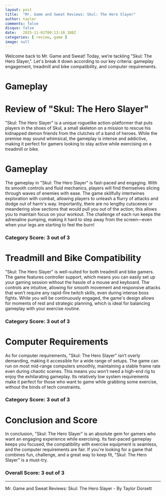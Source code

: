 ```yaml
---
layout: post
title:  "Mr. Game and Sweat Reviews: Skul: The Hero Slayer"
author: taylor
comments: false
disqus: false
date:   2025-11-01T00:13:10.188Z
categories: [ review, game ]
image: null
---
```


Welcome back to Mr. Game and Sweat! Today, we’re tackling "Skul: The Hero Slayer,". Let's break it down according to our key criteria: gameplay engagement, treadmill and bike compatibility, and computer requirements.

# Gameplay

# Review of "Skul: The Hero Slayer"

"Skul: The Hero Slayer" is a unique roguelike action-platformer that puts players in the shoes of Skul, a small skeleton on a mission to rescue his kidnapped demon friends from the clutches of a band of heroes. While the premise may sound whimsical, the gameplay is intense and addictive, making it perfect for gamers looking to stay active while exercising on a treadmill or bike.

# Gameplay

The gameplay in "Skul: The Hero Slayer" is fast-paced and engaging. With its smooth controls and fluid mechanics, players will find themselves slicing through waves of enemies with ease. The game skillfully intertwines exploration with combat, allowing players to unleash a flurry of attacks and dodge out of harm's way. Importantly, there are no lengthy cutscenes or meandering slow sections that would pull you out of the action; this allows you to maintain focus on your workout. The challenge of each run keeps the adrenaline pumping, making it hard to step away from the screen—even when your legs are starting to feel the burn!

### Category Score: 3 out of 3

# Treadmill and Bike Compatibility

"Skul: The Hero Slayer" is well-suited for both treadmill and bike gamers. The game features controller support, which means you can easily set up your gaming session without the hassle of a mouse and keyboard. The controls are intuitive, allowing for smooth movement and responsive attacks that won’t require any rapid-fire twitch skills, even during intense boss fights. While you will be continuously engaged, the game's design allows for moments of rest and strategic planning, which is ideal for balancing gameplay with your exercise routine.

### Category Score: 3 out of 3

# Computer Requirements

As for computer requirements, "Skul: The Hero Slayer" isn’t overly demanding, making it accessible for a wide range of setups. The game can run on most mid-range computers smoothly, maintaining a stable frame rate even during chaotic scenes. This means you won’t need a high-end rig to enjoy the exhilarating gameplay. Its relatively low system requirements make it perfect for those who want to game while grabbing some exercise, without the binds of tech constraints.

### Category Score: 3 out of 3

# Conclusion and Score

In conclusion, "Skul: The Hero Slayer" is an absolute gem for gamers who want an engaging experience while exercising. Its fast-paced gameplay keeps you focused, the compatibility with exercise equipment is seamless, and the computer requirements are fair. If you're looking for a game that combines fun, challenge, and a great way to keep fit, "Skul: The Hero Slayer" is a must-try. 

### Overall Score: 3 out of 3

---

Mr. Game and Sweat Reviews: Skul: The Hero Slayer - By Taylor Dorsett
